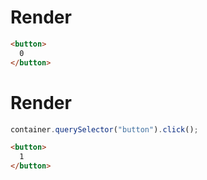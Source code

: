 # Render
```html
<button>
  0
</button>
```


# Render
```js
container.querySelector("button").click();
```
```html
<button>
  1
</button>
```
